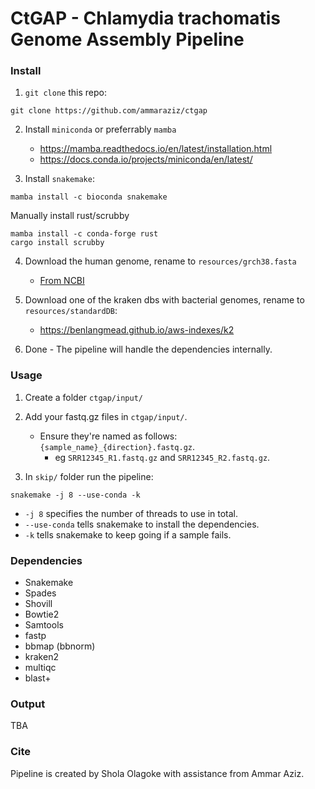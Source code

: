 # CtGAP - Chlamydia trachomatis Genome Assembly Pipeline

### Install

1. `git clone` this repo:

```
git clone https://github.com/ammaraziz/ctgap
```

2. Install `miniconda` or preferrably `mamba`
	- https://mamba.readthedocs.io/en/latest/installation.html
	- https://docs.conda.io/projects/miniconda/en/latest/

3. Install `snakemake`:
```
mamba install -c bioconda snakemake 
```

Manually install rust/scrubby
```
mamba install -c conda-forge rust
cargo install scrubby
```

4. Download the human genome, rename to `resources/grch38.fasta`
	- [From NCBI](https://www.ncbi.nlm.nih.gov/datasets/genome/GCF_000001405.40/)

5. Download one of the kraken dbs with bacterial genomes, rename to `resources/standardDB`:
	- https://benlangmead.github.io/aws-indexes/k2

6. Done - The pipeline will handle the dependencies internally.

### Usage

1. Create a folder `ctgap/input/`
2. Add your fastq.gz files in `ctgap/input/`. 

	- Ensure they're named as follows: `{sample_name}_{direction}.fastq.gz`. 
        - eg `SRR12345_R1.fastq.gz` and `SRR12345_R2.fastq.gz`.

3. In `skip/` folder run the pipeline:
```
snakemake -j 8 --use-conda -k
```

- `-j 8` specifies the number of threads to use in total.
- `--use-conda` tells snakemake to install the dependencies.
- `-k` tells snakemake to keep going if a sample fails.

### Dependencies

- Snakemake
- Spades
- Shovill
- Bowtie2
- Samtools
- fastp
- bbmap (bbnorm)
- kraken2
- multiqc
- blast+

### Output

TBA

### Cite

Pipeline is created by Shola Olagoke with assistance from Ammar Aziz.

